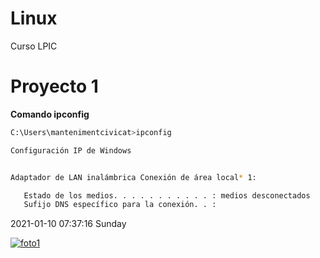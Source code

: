# Linux
Curso LPIC 

# Proyecto 1
**Comando ipconfig**
```bash
C:\Users\mantenimentcivicat>ipconfig

Configuración IP de Windows


Adaptador de LAN inalámbrica Conexión de área local* 1:

   Estado de los medios. . . . . . . . . . . : medios desconectados
   Sufijo DNS específico para la conexión. . :
```



2021-01-10 07:37:16 Sunday

[![foto1](foto "foto1")](https://cdn.icon-icons.com/icons2/2108/PNG/512/linux_icon_130887.png "foto1")
